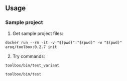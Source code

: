 ## Usage

### Sample project

1. Get sample project files:
```
docker run --rm -it -v "$(pwd)":"$(pwd)" -w "$(pwd)" aroq/toolbox:0.2.7 init
```

2. Try commands:
```
toolbox/bin/test_variant
```

```
toolbox/bin/test
```

